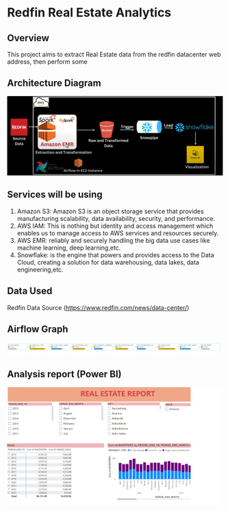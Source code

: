 # Redfin Real Estate Analytics
 
## Overview
This project aims to extract Real Estate data from the redfin datacenter web address, then perform some  <br>

## Architecture Diagram
<img src="images/architecture.png">

## Services will be using
1. Amazon S3: Amazon S3 is an object storage service that provides manufacturing scalability, data availability, security, and performance.
2. AWS IAM: This is nothing but identity and access management which enables us to manage access to AWS services and resources securely.
3. AWS EMR: reliably and securely handling the big data use cases like machine learning, deep learning,etc.
4. Snowflake: is the engine that powers and provides access to the Data Cloud, creating a solution for data warehousing, data lakes, data engineering,etc.
## Data Used
Redfin Data Source (https://www.redfin.com/news/data-center/)

## Airflow Graph
<img src="images/pipeline_.png">

## Analysis report (Power BI)
<img src="images/report.png">


